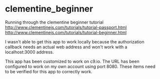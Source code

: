 # clementine_beginner
Running through the clementine beginner tutorial
http://www.clementinejs.com/tutorials/tutorial-passport.html
http://www.clementinejs.com/tutorials/tutorial-beginner.html

I wasn't able to get this app to work locally because the authorization callback needs an actual web address and won't work with a localhost:3000 address.

This app has been customized to work on c9.io. The URL has been configured to work on my own account using port 8080. These items need to be verified for this app to correctly work.
